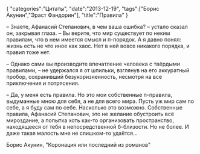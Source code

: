{
    "categories":"Цитаты",
    "date":"2013-12-19",
    "tags":["Борис Акунин","Эраст Фандорин"],
    "title":"Правила"
}

– Знаете, Афанасий Степанович, в чем ваша ошибка? – устало сказал он, закрывая глаза. – Вы верите, что мир существует по неким правилам, что в нем имеется смысл и п-порядок. А я давно понял: жизнь есть не что иное как хаос. Нет в ней вовсе никакого порядка, и правил тоже нет.

– Однако сами вы производите впечатление человека с твёрдыми правилами, – не удержался я от шпильки, взглянув на его аккуратный пробор, сохранивший безукоризненность, несмотря на все приключения и потрясения.

– Да, у меня есть правила. Но это мои собственные п-правила, выдуманные мною для себя, а не для всего мира. Пусть уж мир сам по себе, а я буду сам по себе. Насколько это возможно. Собственные правила, Афанасий Степанович, это не желание обустроить всё мироздание, а попытка хоть как-то организовать пространство, находящееся от тебя в непосредственной б-близости. Но не более. И даже такая малость мне не слишком-то удаётся…

Борис Акунин, "Коронация или последний из романов"
